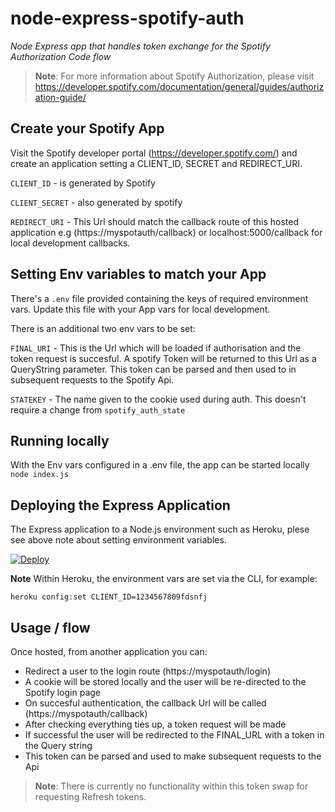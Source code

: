 # node-express-spotify-auth
*Node Express app that handles token exchange for the Spotify Authorization Code flow*

> **Note**: For more information about Spotify Authorization, please visit https://developer.spotify.com/documentation/general/guides/authorization-guide/

## Create your Spotify App
Visit the Spotify developer portal (https://developer.spotify.com/) and create an application setting a CLIENT_ID, SECRET and REDIRECT_URI. 

`CLIENT_ID` - is generated by Spotify

`CLIENT_SECRET` - also generated by spotify

`REDIRECT_URI` - This Url should match the callback route of this hosted application 
  e.g (https://myspotauth/callback) or localhost:5000/callback for local development callbacks.

## Setting Env variables to match your App
There's a `.env` file provided containing the keys of required environment vars. 
Update this file with your App vars for local development.

There is an additional two env vars to be set:

`FINAL_URI` - This is the Url which will be loaded if authorisation and the token request is succesful. 
A spotify Token will be returned to this Url as a QueryString parameter. This token can be parsed and then used to in subsequent requests to the Spotify Api.

`STATEKEY` - The name given to the cookie used during auth. 
This doesn't require a change from `spotify_auth_state`

## Running locally
With the Env vars configured in a .env file, the app can be started locally `node index.js`

## Deploying the Express Application
The Express application to a Node.js environment such as Heroku, plese see above note about setting environment variables.

[![Deploy](https://www.herokucdn.com/deploy/button.svg)](https://heroku.com/deploy?template=https://github.com/bedechrissy/node-express-spotify-auth)

**Note**
Within Heroku, the environment vars are set via the CLI, for example: 

`heroku config:set CLIENT_ID=1234567809fdsnfj`


## Usage / flow
Once hosted, from another application you can:

* Redirect a user to the login route (https://myspotauth/login)
* A cookie will be stored locally and the user will be re-directed to the Spotify login page
* On succesful authentication, the callback Url will be called (https://myspotauth/callback)
* After checking everything ties up, a token request will be made
* If successful the user will be redirected to the FINAL_URL with a token in the Query string
* This token can be parsed and used to make subsequent requests to the Api

> **Note**: There is currently no functionality within this token swap for requesting Refresh tokens.
